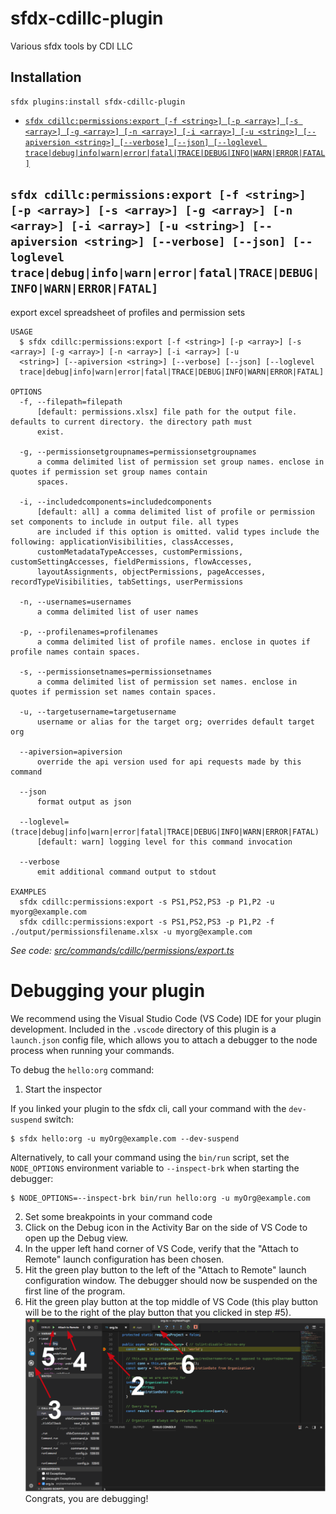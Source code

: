 sfdx-cdillc-plugin
====================

Various sfdx tools by CDI LLC

## Installation
```
sfdx plugins:install sfdx-cdillc-plugin
```

<!-- commands -->
* [`sfdx cdillc:permissions:export [-f <string>] [-p <array>] [-s <array>] [-g <array>] [-n <array>] [-i <array>] [-u <string>] [--apiversion <string>] [--verbose] [--json] [--loglevel trace|debug|info|warn|error|fatal|TRACE|DEBUG|INFO|WARN|ERROR|FATAL]`](#sfdx-cdillcpermissionsexport--f-string--p-array--s-array--g-array--n-array--i-array--u-string---apiversion-string---verbose---json---loglevel-tracedebuginfowarnerrorfataltracedebuginfowarnerrorfatal)

## `sfdx cdillc:permissions:export [-f <string>] [-p <array>] [-s <array>] [-g <array>] [-n <array>] [-i <array>] [-u <string>] [--apiversion <string>] [--verbose] [--json] [--loglevel trace|debug|info|warn|error|fatal|TRACE|DEBUG|INFO|WARN|ERROR|FATAL]`

export excel spreadsheet of profiles and permission sets

```
USAGE
  $ sfdx cdillc:permissions:export [-f <string>] [-p <array>] [-s <array>] [-g <array>] [-n <array>] [-i <array>] [-u 
  <string>] [--apiversion <string>] [--verbose] [--json] [--loglevel 
  trace|debug|info|warn|error|fatal|TRACE|DEBUG|INFO|WARN|ERROR|FATAL]

OPTIONS
  -f, --filepath=filepath
      [default: permissions.xlsx] file path for the output file. defaults to current directory. the directory path must
      exist.

  -g, --permissionsetgroupnames=permissionsetgroupnames
      a comma delimited list of permission set group names. enclose in quotes if permission set group names contain
      spaces.

  -i, --includedcomponents=includedcomponents
      [default: all] a comma delimited list of profile or permission set components to include in output file. all types
      are included if this option is omitted. valid types include the following: applicationVisibilities, classAccesses,
      customMetadataTypeAccesses, customPermissions, customSettingAccesses, fieldPermissions, flowAccesses,
      layoutAssignments, objectPermissions, pageAccesses, recordTypeVisibilities, tabSettings, userPermissions

  -n, --usernames=usernames
      a comma delimited list of user names

  -p, --profilenames=profilenames
      a comma delimited list of profile names. enclose in quotes if profile names contain spaces.

  -s, --permissionsetnames=permissionsetnames
      a comma delimited list of permission set names. enclose in quotes if permission set names contain spaces.

  -u, --targetusername=targetusername
      username or alias for the target org; overrides default target org

  --apiversion=apiversion
      override the api version used for api requests made by this command

  --json
      format output as json

  --loglevel=(trace|debug|info|warn|error|fatal|TRACE|DEBUG|INFO|WARN|ERROR|FATAL)
      [default: warn] logging level for this command invocation

  --verbose
      emit additional command output to stdout

EXAMPLES
  sfdx cdillc:permissions:export -s PS1,PS2,PS3 -p P1,P2 -u myorg@example.com
  sfdx cdillc:permissions:export -s PS1,PS2,PS3 -p P1,P2 -f ./output/permissionsfilename.xlsx -u myorg@example.com
```

_See code: [src/commands/cdillc/permissions/export.ts](https://github.com/Candoris/sfdx-cdillc-plugin/blob/v1.3.0/src/commands/cdillc/permissions/export.ts)_
<!-- commandsstop -->
<!-- debugging-your-plugin -->
# Debugging your plugin
We recommend using the Visual Studio Code (VS Code) IDE for your plugin development. Included in the `.vscode` directory of this plugin is a `launch.json` config file, which allows you to attach a debugger to the node process when running your commands.

To debug the `hello:org` command: 
1. Start the inspector
  
If you linked your plugin to the sfdx cli, call your command with the `dev-suspend` switch: 
```sh-session
$ sfdx hello:org -u myOrg@example.com --dev-suspend
```
  
Alternatively, to call your command using the `bin/run` script, set the `NODE_OPTIONS` environment variable to `--inspect-brk` when starting the debugger:
```sh-session
$ NODE_OPTIONS=--inspect-brk bin/run hello:org -u myOrg@example.com
```

2. Set some breakpoints in your command code
3. Click on the Debug icon in the Activity Bar on the side of VS Code to open up the Debug view.
4. In the upper left hand corner of VS Code, verify that the "Attach to Remote" launch configuration has been chosen.
5. Hit the green play button to the left of the "Attach to Remote" launch configuration window. The debugger should now be suspended on the first line of the program. 
6. Hit the green play button at the top middle of VS Code (this play button will be to the right of the play button that you clicked in step #5).
<br><img src=".images/vscodeScreenshot.png" width="480" height="278"><br>
Congrats, you are debugging!

